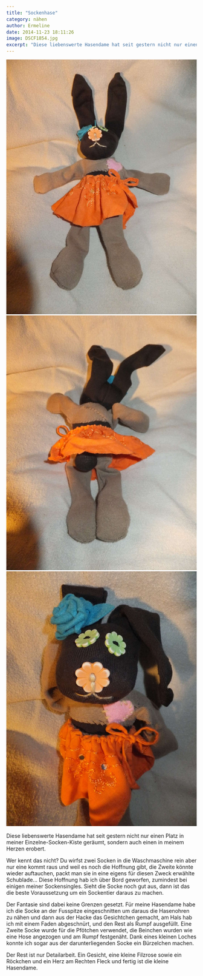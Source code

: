 ```yaml
---
title: "Sockenhase"
category: nähen
author: Ermeline
date: 2014-11-23 18:11:26
image: DSCF1854.jpg
excerpt: "Diese liebenswerte Hasendame hat seit gestern nicht nur einen Platz in meiner Einzelne-Socken-Kiste geräumt, sondern auch einen in meinem Herzen erobert."
---
```


![DSCF1851](DSCF1851.jpg)
![DSCF1853](DSCF1853.jpg)
![DSCF1854](DSCF1854.jpg)

Diese liebenswerte Hasendame hat seit gestern nicht nur einen Platz in meiner Einzelne-Socken-Kiste geräumt, sondern auch einen in meinem Herzen erobert.

Wer kennt das nicht? Du wirfst zwei Socken in die Waschmaschine rein aber nur eine kommt raus und weil es noch die Hoffnung gibt, die Zweite könnte wieder auftauchen, packt man sie in eine eigens für diesen Zweck erwählte Schublade... Diese Hoffnung hab ich über Bord geworfen, zumindest bei einigen meiner Sockensingles. Sieht die Socke noch gut aus, dann ist das die beste Voraussetzung um ein Sockentier daraus zu machen.

Der Fantasie sind dabei keine Grenzen gesetzt. Für meine Hasendame habe ich die Socke an der Fusspitze eingeschnitten um daraus die Hasenohren zu nähen und dann aus der Hacke das Gesichtchen gemacht, am Hals hab ich mit einem Faden abgeschnürt, und den Rest als Rumpf ausgefüllt. Eine Zweite Socke wurde für die Pfötchen verwendet, die Beinchen wurden wie eine Hose angezogen und am Rumpf festgenäht. Dank eines kleinen Loches konnte ich sogar aus der darunterliegenden Socke ein Bürzelchen machen.

Der Rest ist nur Detailarbeit. Ein Gesicht, eine kleine Filzrose sowie ein Röckchen und ein Herz am Rechten Fleck und fertig ist die kleine Hasendame.

